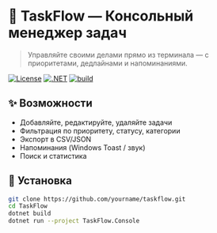 # 🧠 TaskFlow — Консольный менеджер задач

> Управляйте своими делами прямо из терминала — с приоритетами, дедлайнами и напоминаниями.

[![License](https://img.shields.io/badge/License-Apache%202.0-blue.svg)](LICENSE)
[![.NET](https://img.shields.io/badge/.NET-6.0+-512BD4?logo=.net)](https://dotnet.microsoft.com/)
[![build](https://img.shields.io/github/actions/workflow/status/yourname/taskflow/build.yml?branch=main)](https://github.com/yourname/taskflow/actions)

## ✨ Возможности

- Добавляйте, редактируйте, удаляйте задачи
- Фильтрация по приоритету, статусу, категории
- Экспорт в CSV/JSON
- Напоминания (Windows Toast / звук)
- Поиск и статистика

## 🚀 Установка

```bash
git clone https://github.com/yourname/taskflow.git
cd TaskFlow
dotnet build
dotnet run --project TaskFlow.Console
